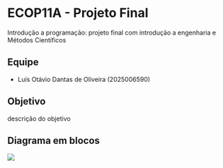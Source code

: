 # ECOP11A - Projeto Final
Introdução a programação: projeto final com introdução a engenharia e Métodos Científicos

## Equipe

- Luís Otávio Dantas de Oliveira (2025006590)


## Objetivo

descrição do objetivo

## Diagrama em blocos

<img src="link" />
